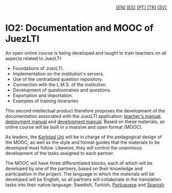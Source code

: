 <p align="right">
  <a href="README.md">[EN]</a>
  <a href="README_es.md">[ES]</a>
  <a href="README_pt.md">[PT]</a>
  <a href="README_tr.md">[TR]</a>
  <a href="README_sv.md">[SV]</a>
</p>

# IO2: Documentation and MOOC of JuezLTI
An open online course is being developed and taught to train teachers on all aspects related to JuezLTI:
- Foundations of JuezLTI.
- Implementation on the institution's servers.
- Use of the centralized question repository.
- Connection with the L.M.S. of the institution.
- Development of questionnaires and questions.
- Exportation and importation.
- Examples of training itineraries

This second intellectual product therefore proposes the development of the documentation associated with the JuezLTI application: [teacher's manual](MOOC1/README_pt.md#manual-do-professor), [deployment manual](MOOC2/README_pt.md#manual-de-implementação) and [development manual](MOOC2/README_pt.md#manual-de-desenvolvimento). Based on these materials, an online course will be built in a massive and open format (MOOC).

As leaders, the [Karlstad Uni](http://www.kau.se/) will be in charge of the pedagogical design of the MOOC, as well as the style and format guides that the materials to be developed must follow. Likewise, they will control the unanimous development of the tasks assigned to each partner.

The MOOC will have three differentiated blocks, each of which will be developed by one of the partners, based on their knowledge and participation in the project.
The language in which the materials will be developed will be English, so all partners will collaborate in the translation tasks into their native language: Swedish, Turkish, [Portuguese](README_pt.md) and [Spanish](README_es.md).

